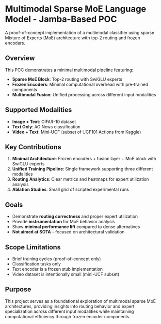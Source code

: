 # Multimodal Sparse MoE Language Model - Jamba-Based POC

A proof-of-concept implementation of a multimodal classifier using sparse Mixture of Experts (MoE) architecture with top-2 routing and frozen encoders.

## Overview

This POC demonstrates a minimal multimodal pipeline featuring:
- **Sparse MoE Block**: Top-2 routing with SwiGLU experts
- **Frozen Encoders**: Minimal computational overhead with pre-trained components
- **Multimodal Fusion**: Unified processing across different input modalities

## Supported Modalities

- **Image + Text**: CIFAR-10 dataset
- **Text Only**: AG News classification
- **Video + Text**: Mini-UCF (subset of UCF101 Actions from Kaggle)

## Key Contributions

1. **Minimal Architecture**: Frozen encoders + fusion layer + MoE block with SwiGLU experts
2. **Unified Training Pipeline**: Single framework supporting three different modalities
3. **Routing Analytics**: Clear metrics and heatmaps for expert utilization analysis
4. **Ablation Studies**: Small grid of scripted experimental runs

## Goals

- Demonstrate **routing correctness** and proper expert utilization
- Provide **instrumentation** for MoE behavior analysis
- Show **minimal performance lift** compared to dense alternatives
- **Not aimed at SOTA** - focused on architectural validation

## Scope Limitations

- Brief training cycles (proof-of-concept only)
- Classification tasks only
- Text encoder is a frozen stub implementation
- Video dataset is intentionally small (mini-UCF subset)

## Purpose

This project serves as a foundational exploration of multimodal sparse MoE architectures, providing insights into routing behavior and expert specialization across different input modalities while maintaining computational efficiency through frozen encoder components.

